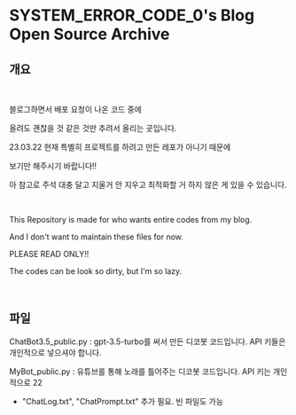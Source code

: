 # SYSTEM_ERROR_CODE_0's Blog Open Source Archive

## 개요

<br>

블로그하면서 배포 요청이 나온 코드 중에

올려도 괜찮을 것 같은 것만 추려서 올리는 곳입니다.

23.03.22 현재 특별히 프로젝트를 하려고 만든 레포가 아니기 때문에

보기만 해주시기 바랍니다!!

아 참고로 주석 대충 달고 지울거 안 지우고 최적화할 거 하지 않은 게 있을 수 있습니다.

<br>

This Repository is made for who wants entire codes from my blog.

And I don't want to maintain these files for now.

PLEASE READ ONLY!!

The codes can be look so dirty, but I'm so lazy.

<br>

## 파일

ChatBot3.5_public.py : gpt-3.5-turbo를 써서 만든 디코봇 코드입니다. API 키들은 개인적으로 넣으셔야 합니다.

MyBot_public.py : 유튜브를 통해 노래를 틀어주는 디코봇 코드입니다. API 키는 개인적으로 22
+ "ChatLog.txt", "ChatPrompt.txt" 추가 필요. 빈 파일도 가능
